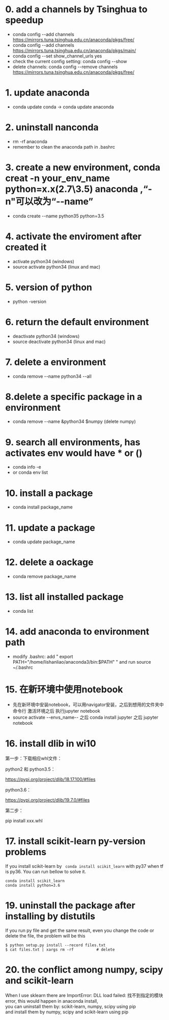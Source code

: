 # 0. add a channels by Tsinghua to speedup
* conda config --add channels https://mirrors.tuna.tsinghua.edu.cn/anaconda/pkgs/free/
* conda config --add channels https://mirrors.tuna.tsinghua.edu.cn/anaconda/pkgs/main/
* conda config --set show_channel_urls yes
* check the current config setting: conda config --show
* delete channels: conda config --remove channels https://mirrors.tuna.tsinghua.edu.cn/anaconda/pkgs/free/

# 1. update anaconda
* conda update conda -> conda update anaconda

# 2. uninstall nanconda
* rm -rf anaconda
* remember to clean the anaconda path in .bashrc

# 3. create a new environment, conda creat -n your_env_name python=x.x(2.7\3.5) anaconda ,“-n"可以改为“--name”
* conda create --name python35 python=3.5

# 4. activate the enviroment after created it
* activate python34 (windows)
* source activate python34 (linux and mac)

# 5. version of python
* python -version

# 6. return the default environment
* deactivate python34 (windows)
* source deactivate python34 (linux and mac)

# 7. delete a environment
* conda remove --name python34 --all

# 8.delete a specific package in a environment
* conda remove --name &python34 $numpy (delete numpy)

# 9. search all environments, has activates env would have * or ()
* conda info -e
* or conda env list

# 10. install a package
* conda install package_name

# 11. update a package
* conda update package_name

# 12. delete a oackage
* conda remove package_name

# 13. list all installed package
* conda list

# 14. add anaconda to environment path
* modify .bashrc: add "  export PATH="/home/lishanliao/anaconda3/bin:$PATH"  " and run source ~/.bashrc

# 15. 在新环境中使用notebook
* 先在新环境中安装notebook，可以用navigator安装，之后到想用的文件夹中命令行 激活环境之后 执行jupyter notebook
* source activate --envs_name-- 之后 conda install jupyter 之后 jupyter notebook

# 16. install dlib in wi10
第一步：下载相应whl文件：

python2 和 python3.5：

https://pypi.org/project/dlib/18.17.100/#files

python3.6：

https://pypi.org/project/dlib/19.7.0/#files

第二步：

pip install xxx.whl

# 17. install scikit-learn py-version problems
If you install scikit-learn by ``` conda install scikit_learn``` with py37 when tf is py36. You can run bellow to solve it.
```shell
conda install scikit_learn
conda install python=3.6
```

# 19. uninstall the package after installing by distutils
If you run py file and get the same result, even you change the code or delete the file, the problem will be this
```shell
$ python setup.py install --record files.txt
$ cat files.txt | xargs rm -rf          # delete
```

# 20. the conflict among numpy, scipy and scikit-learn
When I use sklearn there are ImportError: DLL load failed: 找不到指定的模块 error, this would happen in anaconda install,  
you can uninstall them by: scikit-learn, numpy, scipy using pip  
and install them by numpy, scipy and scikit-learn using pip  
